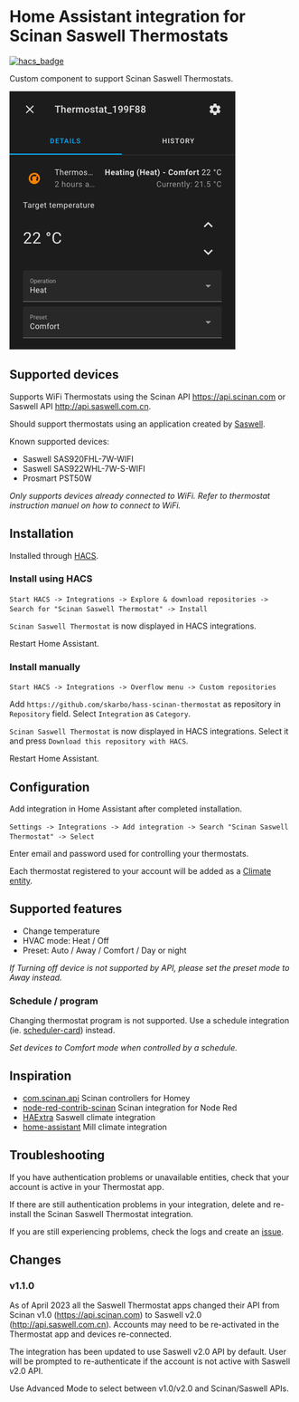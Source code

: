 # Home Assistant integration for Scinan Saswell Thermostats

[![hacs_badge](https://img.shields.io/badge/HACS-Default-41BDF5.svg)](https://github.com/skarbo/hass-scinan-thermostat)


Custom component to support Scinan Saswell Thermostats.

![Climate entity](assets/images/climate_image.png)

## Supported devices

Supports WiFi Thermostats using the Scinan API https://api.scinan.com or Saswell API http://api.saswell.com.cn.

Should support thermostats using an application created
by [Saswell](https://play.google.com/store/apps/developer?id=saswell).

Known supported devices:

- Saswell SAS920FHL-7W-WIFI
- Saswell SAS922WHL-7W-S-WIFI
- Prosmart PST50W

_Only supports devices already connected to WiFi. Refer to thermostat instruction manuel on how to connect to WiFi._

## Installation

Installed through [HACS](https://hacs.xyz/).

### Install using HACS

`Start HACS -> Integrations -> Explore & download repositories -> Search for "Scinan Saswell Thermostat" -> Install`

`Scinan Saswell Thermostat` is now displayed in HACS integrations.

Restart Home Assistant.

### Install manually

`Start HACS -> Integrations -> Overflow menu -> Custom repositories`

Add `https://github.com/skarbo/hass-scinan-thermostat` as repository in `Repository` field.
Select `Integration` as `Category`.

`Scinan Saswell Thermostat` is now displayed in HACS integrations. Select it and press `Download this repository with HACS`.

Restart Home Assistant.

## Configuration

Add integration in Home Assistant after completed installation.

`Settings -> Integrations -> Add integration -> Search "Scinan Saswell Thermostat" -> Select`

Enter email and password used for controlling your thermostats.

Each thermostat registered to your account will be added as
a [Climate entity](https://www.home-assistant.io/integrations/climate/).

## Supported features

- Change temperature
- HVAC mode: Heat / Off
- Preset: Auto / Away / Comfort / Day or night

_If Turning off device is not supported by API, please set the preset mode to Away instead._

### Schedule / program

Changing thermostat program is not supported. Use a schedule integration
(ie. [scheduler-card](https://github.com/nielsfaber/scheduler-card)) instead.

_Set devices to Comfort mode when controlled by a schedule._

## Inspiration

- [com.scinan.api](https://github.com/PetterRuud/com.scinan.api/) Scinan controllers for Homey
- [node-red-contrib-scinan](https://github.com/lodegaard/node-red-contrib-scinan) Scinan integration for Node Red
- [HAExtra](https://github.com/hdcola/HAExtra/blob/master/custom_components/climate/saswell.py) Saswell climate
  integration
- [home-assistant](https://github.com/home-assistant/core/tree/dev/homeassistant/components/mill) Mill climate
  integration

## Troubleshooting

If you have authentication problems or unavailable entities, check that your account is active in your Thermostat app.

If there are still authentication problems in your integration, delete and re-install the Scinan Saswell Thermostat integration.

If you are still experiencing problems, check the logs and create an [issue](https://github.com/Skarbo/hass-scinan-thermostat/issues).

## Changes

### v1.1.0

As of April 2023 all the Saswell Thermostat apps changed their API from Scinan v1.0 (https://api.scinan.com) to Saswell v2.0 (http://api.saswell.com.cn). Accounts may need to be re-activated in the Thermostat app and devices re-connected. 

The integration has been updated to use Saswell v2.0 API by default. User will be prompted to re-authenticate if the account is not active with Saswell v2.0 API.

Use Advanced Mode to select between v1.0/v2.0 and Scinan/Saswell APIs.
